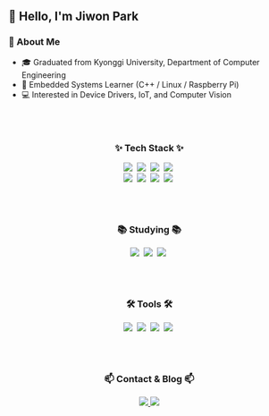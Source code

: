 ## 👋 Hello, I'm Jiwon Park

### 🚀 About Me
- 🎓 Graduated from Kyonggi University, Department of Computer Engineering 
- 🌱 Embedded Systems Learner (C++ / Linux / Raspberry Pi)  
- 💻 Interested in Device Drivers, IoT, and Computer Vision

<br><br>

<h3 align="center">✨ Tech Stack ✨</h3>
<div align="center">
  <img src="https://img.shields.io/badge/C-00599C.svg?style=for-the-badge&logo=c&logoColor=white" />&nbsp
  <img src="https://img.shields.io/badge/C++-00599C.svg?style=for-the-badge&logo=cplusplus&logoColor=white" />&nbsp
  <img src="https://img.shields.io/badge/Linux-FCC624.svg?style=for-the-badge&logo=linux&logoColor=black" />&nbsp
  <img src="https://img.shields.io/badge/Raspberry%20Pi-C51A4A.svg?style=for-the-badge&logo=raspberrypi&logoColor=white" />&nbsp
</div>

<div align="center">
  <img src="https://img.shields.io/badge/Python-3670A0?style=for-the-badge&logo=python&logoColor=ffdd54" />&nbsp
  <img src="https://img.shields.io/badge/OpenCV-5C3EE8.svg?style=for-the-badge&logo=opencv&logoColor=white" />&nbsp
  <img src="https://img.shields.io/badge/CMake-064F8C.svg?style=for-the-badge&logo=cmake&logoColor=white" />&nbsp
  <img src="https://img.shields.io/badge/Makefile-000000.svg?style=for-the-badge&logo=gnu&logoColor=white" />&nbsp
</div>

<br><br>

<h3 align="center">📚 Studying 📚</h3>
<div align="center">
  <img src="https://img.shields.io/badge/Device%20Tree-000000.svg?style=for-the-badge&logo=linux&logoColor=white" />&nbsp
  <img src="https://img.shields.io/badge/Embedded%20Kernel-333333.svg?style=for-the-badge&logo=linux&logoColor=yellow" />&nbsp
  <img src="https://img.shields.io/badge/Computer%20Vision-FF4500.svg?style=for-the-badge&logo=opencv&logoColor=white" />&nbsp
</div>

<br><br>

<h3 align="center">🛠 Tools 🛠</h3>
<div align="center">
  <img src="https://img.shields.io/badge/Git-F05033.svg?style=for-the-badge&logo=git&logoColor=white" />&nbsp
  <img src="https://img.shields.io/badge/GitHub-181717.svg?style=for-the-badge&logo=github&logoColor=white" />&nbsp
  <img src="https://img.shields.io/badge/Notion-F3F3F3.svg?style=for-the-badge&logo=notion&logoColor=black" />&nbsp
  <img src="https://img.shields.io/badge/VSCode-0078D4.svg?style=for-the-badge&logo=visual-studio-code&logoColor=white" />&nbsp
</div>

<br><br>

<h3 align="center">📫 Contact & Blog 📫</h3>
<div align="center">
  <a href="https://racemus.tistory.com/">
    <img src="https://img.shields.io/badge/Tistory-Blog-FF5A5F?style=for-the-badge&logoColor=white" />
  </a>
  <a href="mailto:fraisin2935@gmail.com">
    <img src="https://img.shields.io/badge/GMail-D14836?style=for-the-badge&logo=gmail&logoColor=white" />
  </a>
</div>
